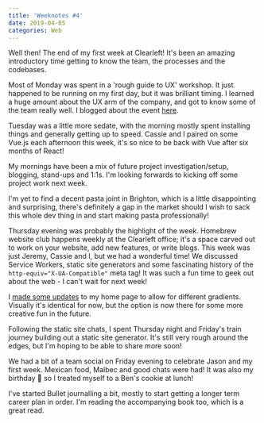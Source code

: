 ```yaml
---
title: 'Weeknotes #4'
date: 2019-04-05
categories: Web
---
```


Well then! The end of my first week at Clearleft! It's been an amazing introductory time getting to know the team, the processes and the codebases.

Most of Monday was spent in a 'rough guide to UX' workshop. It just happened to be running on my first day, but it was brilliant timing. I learned a huge amount about the UX arm of the company, and got to know some of the team really well. I blogged about the event [here](/blog/ux-workshop/).

Tuesday was a little more sedate, with the morning mostly spent installing things and generally getting up to speed. Cassie and I paired on some Vue.js each afternoon this week, it's so nice to be back with Vue after six months of React!

My mornings have been a mix of future project investigation/setup, blogging, stand-ups and 1:1s. I'm looking forwards to kicking off some project work next week.

I'm yet to find a decent pasta joint in Brighton, which is a little disappointing and surprising, there's definitely a gap in the market should I wish to sack this whole dev thing in and start making pasta professionally!

Thursday evening was probably the highlight of the week. Homebrew website club happens weekly at the Clearleft office; it's a space carved out to work on your website, add new features, or write blogs. This week was just Jeremy, Cassie and I, but we had a wonderful time! We discussed Service Workers, static site generators and some fascinating history of the `http-equiv="X-UA-Compatible"` meta tag! It was such a fun time to geek out about the web - I can't wait for next week!

I [made some updates](https://github.com/trys/trysv4/pull/16) to my home page to allow for different gradients. Visually it's identical for now, but the option is now there for some more creative fun in the future.

Following the static site chats, I spent Thursday night and Friday's train journey building out a static site generator. It's still very rough around the edges, but I'm hoping to be able to share more soon!

We had a bit of a team social on Friday evening to celebrate Jason and my first week. Mexican food, Malbec and good chats were had! It was also my birthday 🥳 so I treated myself to a Ben's cookie at lunch!

I've started Bullet journalling a bit, mostly to start getting a longer term career plan in order. I'm reading the accompanying book too, which is a great read.

